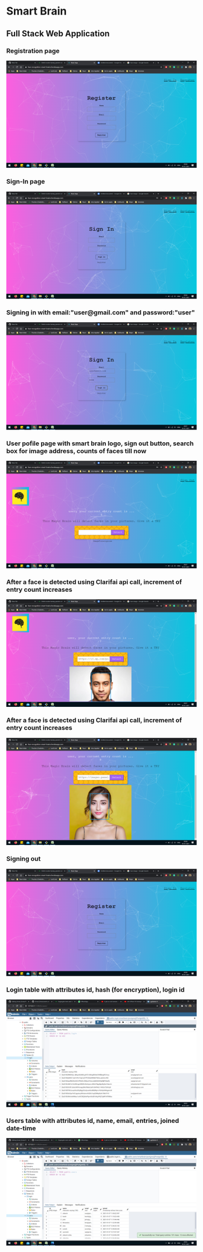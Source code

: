 <h1>Smart Brain</h1>
<h2>Full Stack Web Application</h2>
<p>
<h3>Registration page</h3>
<img src="assets/1.png" alt="screenshot width="750"></img>
<h3>Sign-In page</h3>
<img src="assets/2.png" alt="screenshot width="750"></img>
<h3>Signing in with email:"user@gmail.com" and password:"user"</h3>
<img src="assets/4.png" alt="screenshot width="750"></img>
<h3>User pofile page with smart brain logo, sign out button, search box for image address, counts of faces till now</h3>
<img src="assets/5.png" alt="screenshot width="750"></img>
<h3>After a face is detected using Clarifai api call, increment of entry count increases</h3>
<img src="assets/6.png" alt="screenshot width="750"></img>
<h3>After a face is detected using Clarifai api call, increment of entry count increases</h3>
<img src="assets/7.png" alt="screenshot width="750"></img>
<h3>Signing out</h3>
<img src="assets/9.png" alt="screenshot width="750"></img>
<h3>Login table with attributes id, hash (for encryption), login id</h3>
<img src="assets/11.png" alt="screenshot width="750"></img>
<h3>Users table with attributes id, name, email, entries, joined date-time</h3>
<img src="assets/12.png" alt="screenshot width="750"></img>
</p>
